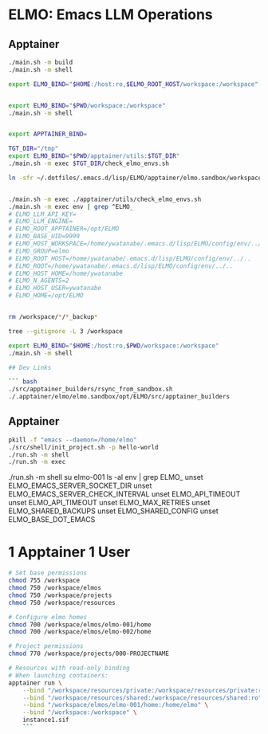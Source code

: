 <!-- ---
!-- title: 2024-12-23 22:03:32
!-- author: ywata-note-win
!-- date: /home/ywatanabe/.emacs.d/lisp/ELMO/README.md
!-- --- -->

# ELMO: Emacs LLM Operations

## Apptainer

``` bash
./main.sh -m build
./main.sh -m shell

export ELMO_BIND="$HOME:/host:ro,$ELMO_ROOT_HOST/workspace:/workspace"


export ELMO_BIND="$PWD/workspace:/workspace"
./main.sh -m shell


export APPTAINER_BIND=

TGT_DIR="/tmp"
export ELMO_BIND="$PWD/apptainer/utils:$TGT_DIR"
./main.sh -m exec $TGT_DIR/check_elmo_envs.sh

ln -sfr ~/.dotfiles/.emacs.d/lisp/ELMO/apptainer/elmo.sandbox/workspace


./main.sh -m exec ./apptainer/utils/check_elmo_envs.sh
./main.sh -m exec env | grep ^ELMO_
# ELMO_LLM_API_KEY=
# ELMO_LLM_ENGINE=
# ELMO_ROOT_APPTAINER=/opt/ELMO
# ELMO_BASE_UID=9999
# ELMO_HOST_WORKSPACE=/home/ywatanabe/.emacs.d/lisp/ELMO/config/env/../../workspace
# ELMO_GROUP=elmo
# ELMO_ROOT_HOST=/home/ywatanabe/.emacs.d/lisp/ELMO/config/env/../..
# ELMO_ROOT=/home/ywatanabe/.emacs.d/lisp/ELMO/config/env/../..
# ELMO_HOST_HOME=/home/ywatanabe
# ELMO_N_AGENTS=2
# ELMO_HOST_USER=ywatanabe
# ELMO_HOME=/opt/ELMO


rm /workspace/*/*_backup*

tree --gitignore -L 3 /workspace

export ELMO_BIND="$HOME:/host:ro,$PWD/workspace:/workspace"
./main.sh -m shell

## Dev Links

``` bash
./src/apptainer_builders/rsync_from_sandbox.sh
./.apptainer/elmo/elmo.sandbox/opt/ELMO/src/apptainer_builders
```


## Apptainer

``` bash
pkill -f "emacs --daemon=/home/elmo"
./src/shell/init_project.sh -p hello-world
./run.sh -m shell
./run.sh -m exec 
```

./run.sh -m shell
su elmo-001
ls -al
env | grep ELMO_
unset ELMO_EMACS_SERVER_SOCKET_DIR
unset ELMO_EMACS_SERVER_CHECK_INTERVAL
unset ELMO_API_TIMEOUT
unset ELMO_API_TIMEOUT
unset ELMO_MAX_RETRIES
unset ELMO_SHARED_BACKUPS
unset ELMO_SHARED_CONFIG
unset ELMO_BASE_DOT_EMACS




# 1 Apptainer 1 User

``` bash
# Set base permissions
chmod 755 /workspace
chmod 750 /workspace/elmos
chmod 750 /workspace/projects
chmod 750 /workspace/resources

# Configure elmo homes
chmod 700 /workspace/elmos/elmo-001/home
chmod 700 /workspace/elmos/elmo-002/home

# Project permissions
chmod 770 /workspace/projects/000-PROJECTNAME

# Resources with read-only binding
# When launching containers:
apptainer run \
    --bind "/workspace/resources/private:/workspace/resources/private:ro" \
    --bind "/workspace/resources/shared:/workspace/resources/shared:ro" \
    --bind "/workspace/elmos/elmo-001/home:/home/elmo" \
    --bind "/workspace:/workspace" \
    instance1.sif
    ```
    
    